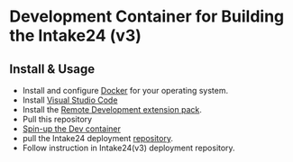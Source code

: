 # Development Container for Building the Intake24 (v3)
## Install & Usage
- Install and configure [Docker](https://www.docker.com/get-started) for your operating system.
- Install [Visual Studio Code](https://code.visualstudio.com/)
- Install the [Remote Development extension pack](https://marketplace.visualstudio.com/items?itemName=ms-vscode-remote.vscode-remote-extensionpack).
- Pull this repository
- [Spin-up the Dev container](https://vscode-eastus.azurewebsites.net/docs/remote/containers-tutorial)
- pull the Intake24 deployment [repository](https://github.com/intake24/deployment).
- Follow instruction in Intake24(v3) deployment repository.

